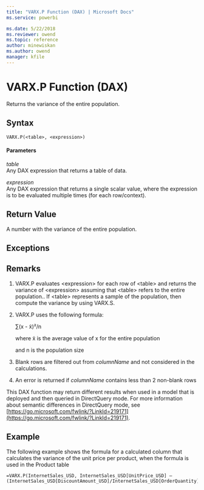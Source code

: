 ```yaml
---
title: "VARX.P Function (DAX) | Microsoft Docs"
ms.service: powerbi 

ms.date: 5/22/2018
ms.reviewer: owend
ms.topic: reference
author: minewiskan
ms.author: owend
manager: kfile
---
```

# VARX.P Function (DAX)
Returns the variance of the entire population.  
  
## Syntax  
  
```dax
VARX.P(<table>, <expression>)  
```
  
#### Parameters  
*table*  
Any DAX expression that returns a table of data.  
  
*expression*  
Any DAX expression that returns a single scalar value, where the expression is to be evaluated multiple times (for each row/context).  
  
## Return Value  
A number with the variance of the entire population.  
  
## Exceptions  
  
## Remarks  
  
1.  VARX.P evaluates &lt;expression&gt; for each row of &lt;table&gt; and returns the variance of &lt;expression&gt; assuming that &lt;table&gt; refers to the entire population.. If &lt;table&gt; represents a sample of the population, then compute the variance by using VARX.S.  
  
2.  VARX.P uses the following formula:  
  
    ∑(x - x̃)²/n  
  
    where x̃ is the average value of x for the entire population  
  
    and n is the population size  
  
3.  Blank rows are filtered out from *columnName* and not considered in the calculations.  
  
4.  An error is returned if *columnName* contains less than 2 non-blank rows  
  
This DAX function may return different results when used in a model that is deployed and then queried in DirectQuery mode. For more information about semantic differences in DirectQuery mode, see  [https://go.microsoft.com/fwlink/?LinkId=219171](https://go.microsoft.com/fwlink/?LinkId=219171).  
  
## Example  
The following example shows the formula for a calculated column that calculates the variance of the unit price per product, when the formula is used in the Product table  
  
```dax
=VARX.P(InternetSales_USD, InternetSales_USD[UnitPrice_USD] –(InternetSales_USD[DiscountAmount_USD]/InternetSales_USD[OrderQuantity]))  
```
